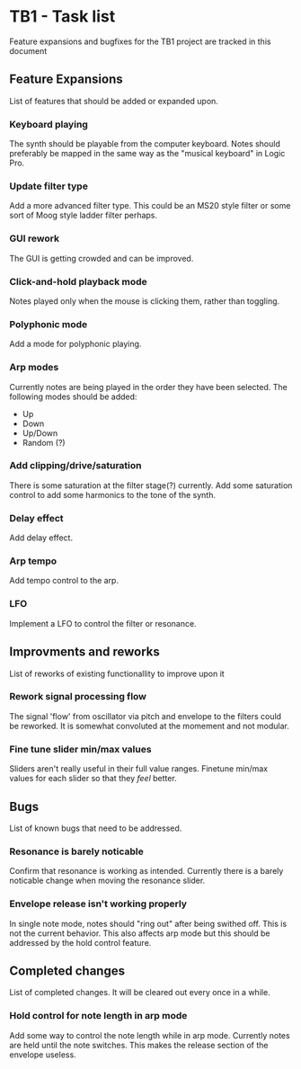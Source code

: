 # TB1 - Task list
Feature expansions and bugfixes for the TB1 project are tracked in this document

## Feature Expansions
List of features that should be added or expanded upon.

### Keyboard playing
The synth should be playable from the computer keyboard. Notes should preferably be mapped in the same way as the "musical keyboard" in Logic Pro.

### Update filter type
Add a more advanced filter type. This could be an MS20 style filter or some sort of Moog style ladder filter perhaps.

### GUI rework
The GUI is getting crowded and can be improved.

### Click-and-hold playback mode
Notes played only when the mouse is clicking them, rather than toggling.

### Polyphonic mode
Add a mode for polyphonic playing.

### Arp modes
Currently notes are being played in the order they have been selected. The following modes should be added:
- Up
- Down
- Up/Down
- Random (?)

### Add clipping/drive/saturation
There is some saturation at the filter stage(?) currently. Add some saturation control to add some harmonics to the tone of the synth.

### Delay effect
Add delay effect.

### Arp tempo
Add tempo control to the arp.

### LFO
Implement a LFO to control the filter or resonance.

## Improvments and reworks
List of reworks of existing functionallity to improve upon it

### Rework signal processing flow
The signal 'flow' from oscillator via pitch and envelope to the filters could be reworked.
It is somewhat convoluted at the momement and not modular.

### Fine tune slider min/max values
Sliders aren't really useful in their full value ranges. Finetune min/max values for each slider so that they *feel* better.

## Bugs
List of known bugs that need to be addressed.

### Resonance is barely noticable
Confirm that resonance is working as intended. Currently there is a barely noticable change when moving the resonance slider.

### Envelope release isn't working properly
In single note mode, notes should "ring out" after being swithed off. This is not the current behavior.
This also affects arp mode but this should be addressed by the hold control feature.

## Completed changes
List of completed changes. It will be cleared out every once in a while.

### Hold control for note length in arp mode
Add some way to control the note length while in arp mode. Currently notes are held until the note switches.
This makes the release section of the envelope useless.


